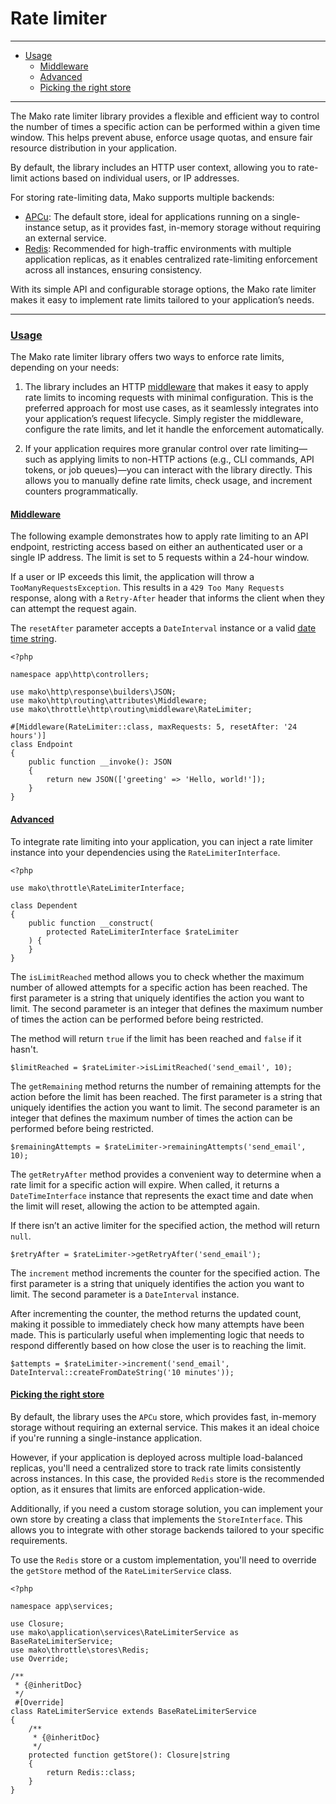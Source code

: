 # Rate limiter

--------------------------------------------------------

* [Usage](#usage)
    - [Middleware](#usage:middleware)
    - [Advanced](#usage:advanced)
    - [Picking the right store](#usage:picking-the-right-store)

--------------------------------------------------------

The Mako rate limiter library provides a flexible and efficient way to control the number of times a specific action can be performed within a given time window. This helps prevent abuse, enforce usage quotas, and ensure fair resource distribution in your application.

By default, the library includes an HTTP user context, allowing you to rate-limit actions based on individual users, or IP addresses.

For storing rate-limiting data, Mako supports multiple backends:

* [APCu](https://www.php.net/manual/en/book.apcu.php): The default store, ideal for applications running on a single-instance setup, as it provides fast, in-memory storage without requiring an external service.
* [Redis](https://redis.io): Recommended for high-traffic environments with multiple application replicas, as it enables centralized rate-limiting enforcement across all instances, ensuring consistency.

With its simple API and configurable storage options, the Mako rate limiter makes it easy to implement rate limits tailored to your application’s needs.

--------------------------------------------------------

### <a id="usage" href="#usage">Usage</a>

The Mako rate limiter library offers two ways to enforce rate limits, depending on your needs:

1) The library includes an HTTP [middleware](:base_url:/docs/:version:/routing-and-controllers:routing#route_middleware) that makes it easy to apply rate limits to incoming requests with minimal configuration. This is the preferred approach for most use cases, as it seamlessly integrates into your application’s request lifecycle. Simply register the middleware, configure the rate limits, and let it handle the enforcement automatically.

2) If your application requires more granular control over rate limiting—such as applying limits to non-HTTP actions (e.g., CLI commands, API tokens, or job queues)—you can interact with the library directly. This allows you to manually define rate limits, check usage, and increment counters programmatically.

#### <a id="usage:middleware" href="#usage:middleware">Middleware</a>

The following example demonstrates how to apply rate limiting to an API endpoint, restricting access based on either an authenticated user or a single IP address. The limit is set to 5 requests within a 24-hour window.

If a user or IP exceeds this limit, the application will throw a `TooManyRequestsException`. This results in a `429 Too Many Requests` response, along with a `Retry-After` header that informs the client when they can attempt the request again.

The `resetAfter` parameter accepts a `DateInterval` instance or a valid [date time string](https://www.php.net/manual/en/datetime.formats.php#datetime.formats.relative).

```
<?php

namespace app\http\controllers;

use mako\http\response\builders\JSON;
use mako\http\routing\attributes\Middleware;
use mako\throttle\http\routing\middleware\RateLimiter;

#[Middleware(RateLimiter::class, maxRequests: 5, resetAfter: '24 hours')]
class Endpoint
{
    public function __invoke(): JSON
    {
        return new JSON(['greeting' => 'Hello, world!']);
    }
}
```

#### <a id="usage:advanced" href="#usage:advanced">Advanced</a>

To integrate rate limiting into your application, you can inject a rate limiter instance into your dependencies using the `RateLimiterInterface`.

```
<?php

use mako\throttle\RateLimiterInterface;

class Dependent
{
    public function __construct(
        protected RateLimiterInterface $rateLimiter
    ) {
    }
}
```

The `isLimitReached` method allows you to check whether the maximum number of allowed attempts for a specific action has been reached. The first parameter is a string that uniquely identifies the action you want to limit. The second parameter is an integer that defines the maximum number of times the action can be performed before being restricted.

The method will return `true` if the limit has been reached and `false` if it hasn't.

```
$limitReached = $rateLimiter->isLimitReached('send_email', 10);
```

The `getRemaining` method returns the number of remaining attempts for the action before the limit has been reached. The first parameter is a string that uniquely identifies the action you want to limit. The second parameter is an integer that defines the maximum number of times the action can be performed before being restricted.

```
$remainingAttempts = $rateLimiter->remainingAttempts('send_email', 10);
```

The `getRetryAfter` method provides a convenient way to determine when a rate limit for a specific action will expire. When called, it returns a `DateTimeInterface` instance that represents the exact time and date when the limit will reset, allowing the action to be attempted again.

If there isn’t an active limiter for the specified action, the method will return `null`.

```
$retryAfter = $rateLimiter->getRetryAfter('send_email');
```

The `increment` method increments the counter for the specified action. The first parameter is a string that uniquely identifies the action you want to limit. The second parameter is a `DateInterval` instance.

After incrementing the counter, the method returns the updated count, making it possible to immediately check how many attempts have been made. This is particularly useful when implementing logic that needs to respond differently based on how close the user is to reaching the limit.

```
$attempts = $rateLimiter->increment('send_email', DateInterval::createFromDateString('10 minutes'));
```

#### <a id="usage:picking-the-right-store" href="#usage:middlpicking-the-right-storeeware">Picking the right store</a>

By default, the library uses the `APCu` store, which provides fast, in-memory storage without requiring an external service. This makes it an ideal choice if you're running a single-instance application.

However, if your application is deployed across multiple load-balanced replicas, you'll need a centralized store to track rate limits consistently across instances. In this case, the provided `Redis` store is the recommended option, as it ensures that limits are enforced application-wide.

Additionally, if you need a custom storage solution, you can implement your own store by creating a class that implements the `StoreInterface`. This allows you to integrate with other storage backends tailored to your specific requirements.

To use the `Redis` store or a custom implementation, you'll need to override the `getStore` method of the `RateLimiterService` class.

```
<?php

namespace app\services;

use Closure;
use mako\application\services\RateLimiterService as BaseRateLimiterService;
use mako\throttle\stores\Redis;
use Override;

/**
 * {@inheritDoc}
 */
 #[Override]
class RateLimiterService extends BaseRateLimiterService
{
	/**
	 * {@inheritDoc}
	 */
	protected function getStore(): Closure|string
	{
		return Redis::class;
	}
}
```
